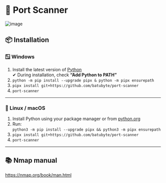 # 🛜 Port Scanner
![image](https://github.com/user-attachments/assets/31e01990-7348-4016-bd61-97a737fc0941)

## 📦 Installation

### 🪟 Windows
1. Install the latest version of [Python](https://www.python.org/downloads)  
   ✔ During installation, check **“Add Python to PATH”**
2. ``python -m pip install --upgrade pipx & python -m pipx ensurepath``
3. ``pipx install git+https://github.com/batubyte/port-scanner``
4. ``port-scanner``

---

### 🐧 Linux / macOS
1. Install Python using your package manager or from [python.org](https://www.python.org/downloads)
2. Run:  
   ``python3 -m pip install --upgrade pipx && python3 -m pipx ensurepath``
3. ``pipx install git+https://github.com/batubyte/port-scanner``
4. ``port-scanner``

---

## 📚 Nmap manual
https://nmap.org/book/man.html
